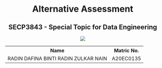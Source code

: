 <h1 align="center">Alternative Assessment</h1>
<h2 align="center">SECP3843 - Special Topic for Data Engineering</h2>

<div align="center">
  <img src="https://www.who.com.au/media/89034/whoni-portrait-image-2.jpg?width=90&center=0.0,0.0">
</div>

<table align="center">
  <tr>
    <th>Name</th>
    <th>Matric No.</th>
  </tr>
  <tr>
    <td>RADIN DAFINA BINTI RADIN ZULKAR NAIN</td>
    <td>A20EC0135</td>
  </tr>
</table>
